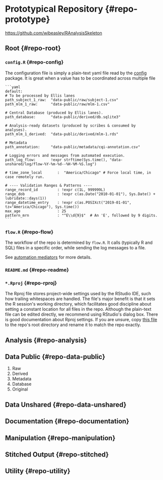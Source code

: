 Prototypical Repository {#repo-prototype}
====================================

https://github.com/wibeasley/RAnalysisSkeleton

Root {#repo-root}
------------------------------------

### `config.R` {#repo-config}
  
The configuration file is simply a plain-text yaml file read by the [config](https://CRAN.R-project.org/package=config) package.  It is great when a value has to be coordinated across multiple file

    ```yaml
    default:
    # To be processed by Ellis lanes
    path_subject_1_raw:  "data-public/raw/subject-1.csv"
    path_mlm_1_raw:      "data-public/raw/mlm-1.csv"
    
    # Central Database (produced by Ellis lanes).
    path_database:       "data-public/derived/db.sqlite3"

    # Analysis-ready datasets (produced by scribes & consumed by analyses).
    path_mlm_1_derived:  "data-public/derived/mlm-1.rds"

    # Metadata
    path_annotation:     "data-public/metadata/cqi-annotation.csv"

    # Logging errors and messages from automated execution.
    path_log_flow:       !expr strftime(Sys.time(), "data-unshared/log/flow-%Y-%m-%d--%H-%M-%S.log")
  
    # time_zone_local       :  "America/Chicago" # Force local time, in case remotely run.
    
    # ---- Validation Ranges & Patterns ----
    range_record_id         : !expr c(1L, 999999L)
    range_dob               : !expr c(as.Date("2010-01-01"), Sys.Date() + lubridate::days(1))
    range_datetime_entry    : !expr c(as.POSIXct("2019-01-01", tz="America/Chicago"), Sys.time())
    max_age                 : 25
    pattern_mrn             : "^E\\d{9}$"  # An 'E', followed by 9 digits.
    ```
    
### `flow.R` {#repo-flow}

The workflow of the repo is determined by `flow.R`.  It calls (typically R and SQL) files in a specific order, while sending the log messages to a file.

See [automation mediators](#automation-flow) for more details.

### `README.md` {#repo-readme}

### `*.Rproj` {#repo-rproj}

The Rproj file stores project-wide settings used by the RStudio IDE, such how trailing whitespaces are handled.  The file's major benefit is that it sets the R session's working directory, which facilitates good discipline about setting a constant location for all files in the repo.  Although the plain-text file can be edited directly, we recommend using RStudio's dialog box.  There is good documentation about Rproj settings.  If you are unsure, copy [this file]() to the repo's root directory and rename it to match the repo exactly.

Analysis {#repo-analysis}
------------------------------------

Data Public {#repo-data-public}
------------------------------------


1. Raw
1. Derived
1. Metadata
1. Database
1. Original


Data Unshared {#repo-data-unshared}
------------------------------------

Documentation {#repo-documentation}
------------------------------------

Manipulation {#repo-manipulation}
------------------------------------

Stitched Output {#repo-stitched}
------------------------------------

Utility {#repo-utility}
------------------------------------
